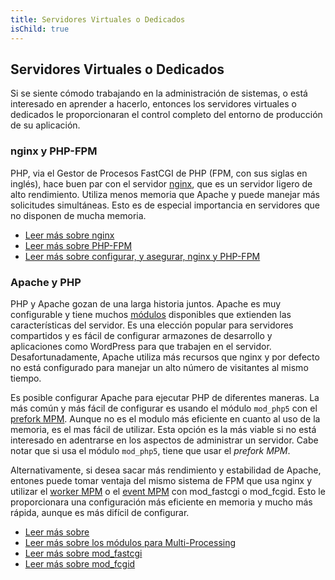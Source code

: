 ```yaml
---
title: Servidores Virtuales o Dedicados
isChild: true
---
```


## Servidores Virtuales o Dedicados

Si se siente cómodo trabajando en la administración de sistemas, o está interesado en aprender a hacerlo, entonces los servidores virtuales o dedicados le proporcionaran el control completo del entorno de producción de su aplicación.

### nginx y PHP-FPM

PHP, via el Gestor de Procesos FastCGI de PHP (FPM, con sus siglas en inglés), hace buen par con el servidor [nginx](http://nginx.org), que es un servidor ligero de alto rendimiento. Utiliza menos memoria que Apache y puede manejar más solicitudes simultáneas. Esto es de especial importancia en servidores que no disponen de mucha memoria.

* [Leer más sobre nginx](http://nginx.org)
* [Leer más sobre PHP-FPM](http://php.net/manual/es/install.fpm.php)
* [Leer más sobre configurar, y asegurar, nginx y PHP-FPM](https://nealpoole.com/blog/2011/04/setting-up-php-fastcgi-and-nginx-dont-trust-the-tutorials-check-your-configuration/)

### Apache y PHP

PHP y Apache gozan de una larga historia juntos. Apache es muy configurable y tiene muchos [módulos](http://httpd.apache.org/docs/2.4/mod/) disponibles que extienden las características del servidor. Es una elección popular para servidores compartidos y es fácil de configurar armazones de desarrollo y aplicaciones como WordPress para que trabajen en el servidor. Desafortunadamente, Apache utiliza más recursos que nginx y por defecto no está configurado para manejar un alto número de visitantes al mismo tiempo.

Es posible configurar Apache para ejecutar PHP de diferentes maneras. La más común y más fácil de configurar es usando el módulo `mod_php5` con el [prefork MPM](http://httpd.apache.org/docs/2.4/mod/prefork.html). Aunque no es el modulo más eficiente en cuanto al uso de la memoria, es el mas fácil de utilizar. Esta opción es la más viable si no está interesado en adentrarse en los aspectos de administrar un servidor. Cabe notar que si usa el módulo `mod_php5`, tiene que usar el *prefork MPM*.

Alternativamente, si desea sacar más rendimiento y estabilidad de Apache, entones puede tomar ventaja del mismo sistema de FPM que usa nginx y utilizar el [worker MPM](http://httpd.apache.org/docs/2.4/mod/worker.html) o el [event MPM](http://httpd.apache.org/docs/2.4/mod/event.html) con mod_fastcgi o mod_fcgid. Esto le proporcionara una configuración más eficiente en memoria y mucho más rápida, aunque es más difícil de configurar.

* [Leer más sobre](http://httpd.apache.org/)
* [Leer más sobre los módulos para Multi-Processing](http://httpd.apache.org/docs/2.4/mod/mpm_common.html)
* [Leer más sobre mod_fastcgi](http://www.fastcgi.com/mod_fastcgi/docs/mod_fastcgi.html)
* [Leer más sobre mod_fcgid](http://httpd.apache.org/mod_fcgid/)
